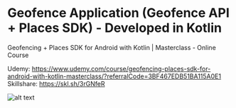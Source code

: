 # Geofence Application (Geofence API + Places SDK) - Developed in Kotlin

Geofencing + Places SDK for Android with Kotlin | Masterclass - Online Course

Udemy: https://www.udemy.com/course/geofencing-places-sdk-for-android-with-kotlin-masterclass/?referralCode=3BF467EDB51BA115A0E1
<br/>
Skillshare: https://skl.sh/3rGNfeR

![alt text](https://i.postimg.cc/VNkTwPgk/Geofencing-Thumb-1.png)
